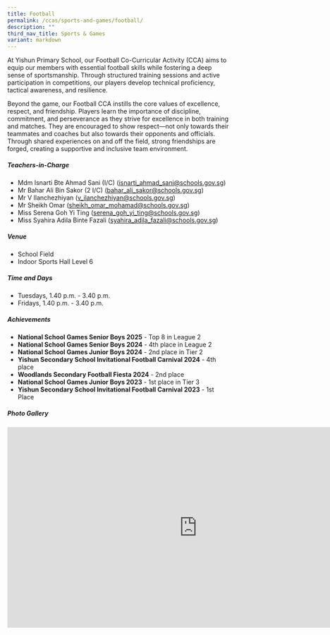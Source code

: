 ```yaml
---
title: Football
permalink: /ccas/sports-and-games/football/
description: ""
third_nav_title: Sports & Games
variant: markdown
---
```

At Yishun Primary School, our Football Co-Curricular Activity (CCA) aims to equip our members with essential football skills while fostering a deep sense of sportsmanship. Through structured training sessions and active participation in competitions, our players develop technical proficiency, tactical awareness, and resilience.

Beyond the game, our Football CCA instills the core values of excellence, respect, and friendship. Players learn the importance of discipline, commitment, and perseverance as they strive for excellence in both training and matches. They are encouraged to show respect—not only towards their teammates and coaches but also towards their opponents and officials. Through shared experiences on and off the field, strong friendships are forged, creating a supportive and inclusive team environment.

##### **Teachers-in-Charge**
* Mdm Isnarti Bte Ahmad Sani (I/C) (isnarti_ahmad_sani@schools.gov.sg)
* Mr Bahar Ali Bin Sakor (2 I/C) (bahar_ali_sakor@schools.gov.sg)
* Mr V Ilanchezhiyan (v_ilanchezhiyan@schools.gov.sg)
* Mr Sheikh Omar (sheikh_omar_mohamad@schools.gov.sg)
* Miss Serena Goh Yi Ting (serena_goh_yi_ting@schools.gov.sg)
* Miss Syahira Adila Binte Fazali (syahira_adila_fazali@schools.gov.sg)

##### **Venue**
* School Field
* Indoor Sports Hall Level 6

##### **Time and Days**
* Tuesdays, 1.40 p.m. - 3.40 p.m.
* Fridays, 1.40 p.m. - 3.40 p.m.

##### **Achievements**
* **National School Games Senior Boys 2025** - Top 8 in League 2
* **National School Games Senior Boys 2024** - 4th place in League 2
* **National School Games Junior Boys 2024** - 2nd place in Tier 2
* **Yishun Secondary School Invitational Football Carnival 2024** - 4th place
* **Woodlands Secondary Football Fiesta 2024** - 2nd place
* **National School Games Junior Boys 2023** - 1st place in Tier 3
* **Yishun Secondary School Invitational Football Carnival 2023** - 1st Place

##### **Photo Gallery**

<iframe src="https://docs.google.com/presentation/d/e/2PACX-1vSrS8fExK-elqLODDT78TxKeiJBKsB4vOvpLmxr3OcVSiVqER5smAMWaH-SiACXa4HZWwah2imZ1L1j/embed?start=true&amp;loop=true&amp;delayms=5000" frameborder="0" width="860" height="455" allowfullscreen="true"></iframe>